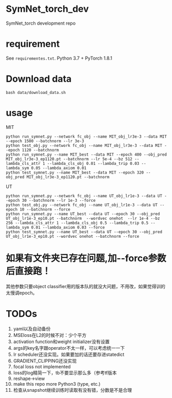 # SymNet_torch_dev
SymNet_torch development repo

# requirement

See `requirementes.txt`. Python 3.7 + PyTorch 1.8.1

# Download data
    bash data/download_data.sh 
# usage


MIT

    python run_symnet.py --network fc_obj --name MIT_obj_lr3e-3 --data MIT --epoch 1500 --batchnorm --lr 3e-3
    python test_obj.py --network fc_obj --name MIT_obj_lr3e-3 --data MIT --epoch 1120 --batchnorm
    python run_symnet.py --name MIT_best --data MIT --epoch 400 --obj_pred MIT_obj_lr3e-3_ep1120.pt --batchnorm --lr 5e-4 --bz 512 --lambda_cls_attr 1 --lambda_cls_obj 0.01 --lambda_trip 0.03 --lambda_sym 0.05 --lambda_axiom 0.01
    python test_symnet.py --name MIT_best --data MIT --epoch 320 --obj_pred MIT_obj_lr3e-3_ep1120.pt --batchnorm

UT

    python run_symnet.py --network fc_obj --name UT_obj_lr1e-3 --data UT --epoch 30 --batchnorm --lr 1e-3 --force
    python test_obj.py --network fc_obj --name UT_obj_lr1e-3 --data UT --epoch 10 --batchnorm --force
    python run_symnet.py --name UT_best --data UT --epoch 30 --obj_pred UT_obj_lr1e-3_ep10.pt --batchnorm  --wordvec onehot  --lr 1e-4 --bz 256 --lambda_cls_attr 1 --lambda_cls_obj 0.5 --lambda_trip 0.5 --lambda_sym 0.01 --lambda_axiom 0.03 --force
    python test_symnet.py --name UT_best --data UT --epoch 30 --obj_pred UT_obj_lr1e-3_ep10.pt --wordvec onehot --batchnorm --force


# 如果有文件夹已存在问题,加--force参数后直接跑！
其他参数只要object classifier用的版本队的就没大问题，不用改，如果觉得训的太慢调epoch。
# TODOs

1. yaml以及自动备份
0. MSEloss在L2的时候不对：少个平方
1. activation function和weight initializer没有设置
3. args的key名字跟operator不太一样，可以考虑统一一下
7. lr scheduler还没实现。如果要加的话还要存进statedict
8. GRADIENT_CLIPPING还没实现
9. focal loss not implemented
10. loss的log精简一下，tb不要显示那么多（参考tf版本
11. reshape->view
13. make this repo more Python3 (type, etc.)
14. 检查从snapshot继续训练时读取有没有错，分数是不是合理